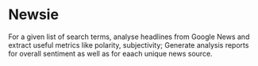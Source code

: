 # Newsie
For a given list of search terms, analyse headlines from Google News and extract useful metrics like polarity, subjectivity; Generate analysis reports for overall sentiment as well as for eaach unique news source.
